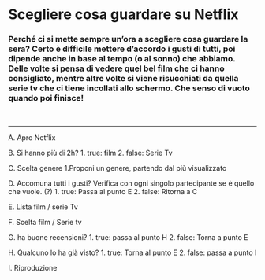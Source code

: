 # Scegliere cosa guardare su Netflix

### Perché ci si mette sempre un’ora a scegliere cosa guardare la sera? Certo è difficile mettere d’accordo i gusti di tutti, poi dipende anche in base al tempo (o al sonno) che abbiamo. Delle volte si pensa di vedere quel bel film che ci hanno consigliato, mentre altre volte si viene risucchiati da quella serie tv che ci tiene incollati allo schermo. Che senso di vuoto quando poi finisce!

<br>
<hr>

A. Apro Netflix

B. Si hanno più di 2h? 1. true: film 2. false: Serie Tv

C. Scelta genere
1.Proponi un genere, partendo dal più visualizzato

D. Accomuna tutti i gusti?
Verifica con ogni singolo partecipante se è quello che vuole. (?) 1. true: Passa al punto E 2. false: Ritorna a C

E. Lista film / serie Tv

F. Scelta film / Serie tv

G. ha buone recensioni? 1. true: passa al punto H 2. false: Torna a punto E

H. Qualcuno lo ha già visto? 1. true: Torna al punto E 2. false: passa a punto I

I. Riproduzione
